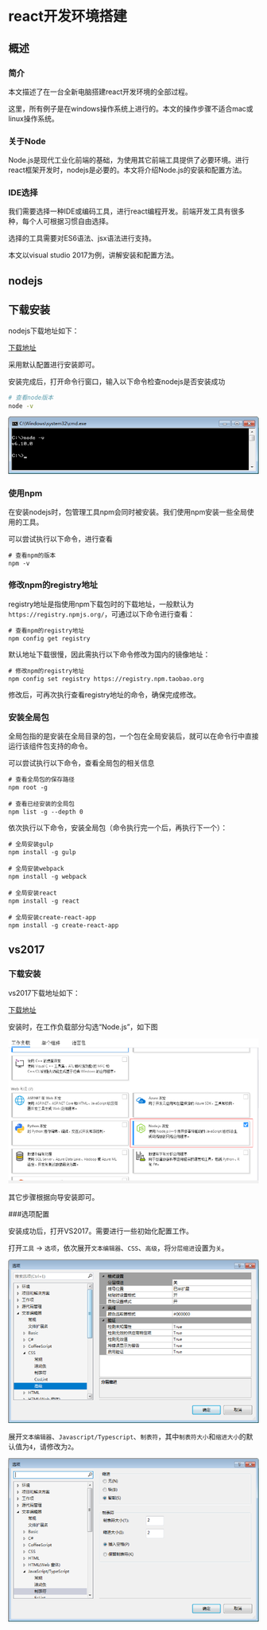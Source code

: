 # react开发环境搭建
## 概述

### 简介

本文描述了在一台全新电脑搭建react开发环境的全部过程。

这里，所有例子是在windows操作系统上进行的。本文的操作步骤不适合mac或linux操作系统。

### 关于Node

Node.js是现代工业化前端的基础，为使用其它前端工具提供了必要环境。进行react框架开发时，nodejs是必要的。本文将介绍Node.js的安装和配置方法。

### IDE选择

我们需要选择一种IDE或编码工具，进行react编程开发。前端开发工具有很多种，每个人可根据习惯自由选择。

选择的工具需要对ES6语法、jsx语法进行支持。

本文以visual studio 2017为例，讲解安装和配置方法。





## nodejs

## 下载安装

nodejs下载地址如下：

[下载地址](http://nodejs.cn/download/)

采用默认配置进行安装即可。

安装完成后，打开命令行窗口，输入以下命令检查nodejs是否安装成功

```sh
# 查看node版本
node -v
```

![](images/开发环境搭建/node-v.png)



### 使用npm

在安装nodejs时，包管理工具npm会同时被安装。我们使用npm安装一些全局使用的工具。

可以尝试执行以下命令，进行查看

```shell
# 查看npm的版本
npm -v
```



### 修改npm的registry地址

registry地址是指使用npm下载包时的下载地址，一般默认为`https://registry.npmjs.org/`，可通过以下命令进行查看：

```shell
# 查看npm的registry地址
npm config get registry
```

默认地址下载很慢，因此需执行以下命令修改为国内的镜像地址：

```shell
# 修改npm的registry地址
npm config set registry https://registry.npm.taobao.org
```

修改后，可再次执行查看registry地址的命令，确保完成修改。



### 安装全局包

全局包指的是安装在全局目录的包，一个包在全局安装后，就可以在命令行中直接运行该组件包支持的命令。

可以尝试执行以下命令，查看全局包的相关信息

```shell
# 查看全局包的保存路径
npm root -g

# 查看已经安装的全局包
npm list -g --depth 0
```

依次执行以下命令，安装全局包（命令执行完一个后，再执行下一个）：

```shell
# 全局安装gulp
npm install -g gulp

# 全局安装webpack
npm install -g webpack

# 全局安装react
npm install -g react

# 全局安装create-react-app
npm install -g create-react-app
```





## vs2017

### 下载安装

vs2017下载地址如下：

[下载地址](https://www.visualstudio.com/zh-hans/thank-you-downloading-visual-studio/?sku=Community&rel=15#)

安装时，在工作负载部分勾选“Node.js”，如下图

![](images/开发环境搭建/工作负载.png)

其它步骤根据向导安装即可。

###选项配置

安装成功后，打开VS2017。需要进行一些初始化配置工作。

打开`工具` -> `选项`，依次展开`文本编辑器`、`CSS`、`高级`，将`分层缩进`设置为`关`。

![](images/开发环境搭建/css.png)



 展开`文本编辑器`、`Javascript/Typescript`、`制表符`，其中`制表符大小`和`缩进大小`的默认值为`4`，请修改为`2`。

![](images/开发环境搭建/js.png)
